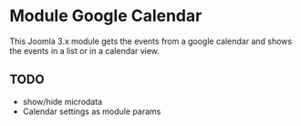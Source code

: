 # Module Google Calendar

This Joomla 3.x module gets the events from a google calendar and shows the events in a list or in a calendar view.

## TODO 
* show/hide microdata
* Calendar settings as module params